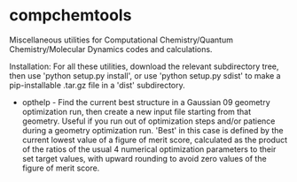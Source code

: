 # compchemtools
Miscellaneous utilities for Computational Chemistry/Quantum Chemistry/Molecular Dynamics codes and calculations.

Installation: For all these utilities, download the relevant subdirectory tree, then use 'python setup.py install', or use 'python setup.py sdist' to make a pip-installable .tar.gz file in a 'dist' subdirectory.

* opthelp - Find the current best structure in a Gaussian 09 geometry optimization run, then create a new input file starting from that geometry. Useful if you run out of optimization steps and/or patience during a geometry optimization run. 'Best' in this case is defined by the current lowest value of a figure of merit score, calculated as the product of the ratios of the usual 4 numerical optimization parameters to their set target values, with upward rounding to avoid zero values of the figure of merit score.
